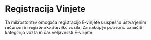# Registracija Vinjete

Ta mikrostoritev omogoča registracijo E-vinjete s uspešno ustvarjenim računom in registersko številko vozila.
Za nakup je potrebno označiti kategorijo vozila in čas veljavnosti E-vinjete.
 
